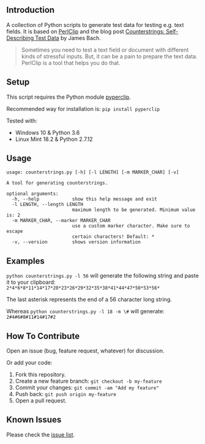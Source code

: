 ## Introduction
A collection of Python scripts to generate test data for testing e.g. text fields. It is based on [PerlClip](http://www.satisfice.com/tools.shtml) and the blog post [Counterstrings: Self-Describing Test Data](http://www.satisfice.com/blog/archives/22) by James Bach.

> Sometimes you need to test a text field or document with different kinds of stressful inputs. But, it can be a pain to prepare the text data. PerlClip is a tool that helps you do that.

## Setup
This script requires the Python module [pyperclip](https://pypi.python.org/pypi/pyperclip).

Recommended way for installation is: `pip install pyperclip`

Tested with:
- Windows 10 & Python 3.6
- Linux Mint 18.2 & Python 2.7.12

## Usage
```
usage: counterstrings.py [-h] [-l LENGTH] [-m MARKER_CHAR] [-v]

A tool for generating counterstrings.

optional arguments:
  -h, --help            show this help message and exit
  -l LENGTH, --length LENGTH
                        maximum length to be generated. Minimum value is: 2
  -m MARKER_CHAR, --marker MARKER_CHAR
                        use a custom marker character. Make sure to escape
                        certain characters! Default: *
  -v, --version         shows version information
  ```
## Examples
`python counterstrings.py -l 56` will generate the following string and paste it to your clipboard:  
`2*4*6*8*11*14*17*20*23*26*29*32*35*38*41*44*47*50*53*56*`

The last asterisk represents the end of a 56 character long string.

Whereas `python counterstrings.py -l 18 -m \#` will generate:  
`2#4#6#8#11#14#17#2`

## How To Contribute
Open an issue (bug, feature request, whatever) for discussion.

Or add your code:
1. Fork this repository.
2. Create a new feature branch: `git checkout -b my-feature`
3. Commit your changes: `git commit -am "Add my feature"`
4. Push back: `git push origin my-feature`
5. Open a pull request.


## Known Issues
Please check the [issue list](https://github.com/straurob/pycounterstrings/issues).
